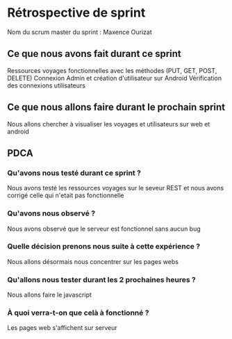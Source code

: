 # Rétrospective de sprint

Nom du scrum master du sprint : Maxence Ourizat

## Ce que nous avons fait durant ce sprint
Ressources voyages fonctionnelles avec les méthodes (PUT, GET, POST, DELETE)
Connexion Admin et création d'utilisateur sur Android
Vérification des connexions utilisateurs

## Ce que nous allons faire durant le prochain sprint
Nous allons chercher à visualiser les voyages et utilisateurs sur web et android

## PDCA 
### Qu'avons nous testé durant ce sprint ? 
Nous avons testé les ressources voyages sur le seveur REST et 
nous avons corrigé celle qui n'etait pas fonctionnelle

### Qu'avons nous observé ? 
Nous avons observé que le serveur est fonctionnel sans aucun bug

### Quelle décision prenons nous suite à cette expérience ? 
Nous allons désormais nous concentrer sur les pages webs

### Qu'allons nous tester durant les 2 prochaines heures ? 
Nous allons faire le javascript

### À quoi verra-t-on que celà à fonctionné ?
Les pages web s'affichent sur serveur
